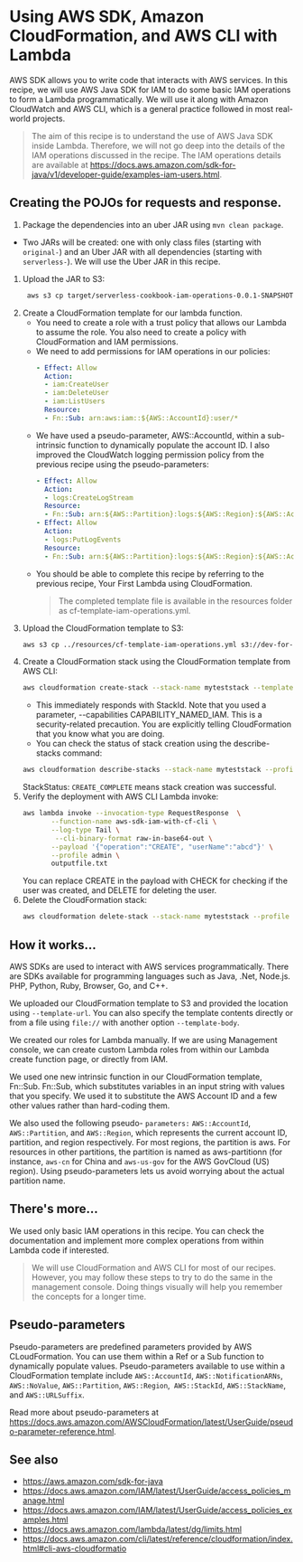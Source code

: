 # Using AWS SDK, Amazon CloudFormation, and AWS CLI with Lambda
AWS SDK allows you to write code that interacts with AWS services. In this recipe, we will use AWS Java SDK for IAM to do some basic IAM operations to form a Lambda programmatically. We will use it along with Amazon CloudWatch and AWS CLI, which is a general practice followed in most real-world projects. 

> The aim of this recipe is to understand the use of AWS Java SDK inside Lambda. Therefore, we will not go deep into the details of the IAM operations discussed in the recipe. The IAM operations details are available at https://docs.aws.amazon.com/sdk-for-java/v1/developer-guide/examples-iam-users.html. 

## Creating the POJOs for requests and response.

1. Package the dependencies into an uber JAR using `mvn clean package`.
  * Two JARs will be created: one with only class files (starting with `original-`) and an Uber JAR with all dependencies (starting with `serverless-`). We will use the Uber JAR in this recipe.

1. Upload the JAR to S3:
   ```bash
    aws s3 cp target/serverless-cookbook-iam-operations-0.0.1-SNAPSHOT.jar s3://serverless-cookbook/iam-operations-0.0.1-SNAPSHOT.jar --profile admin
   ``` 
1. Create a CloudFormation template for our lambda function.
   * You need to create a role with a trust policy that allows our Lambda to assume the role. You also need to create a policy with CloudFormation and IAM permissions. 
   * We need to add permissions for IAM operations in our policies:
      ```yaml
      - Effect: Allow
        Action:
        - iam:CreateUser
        - iam:DeleteUser
        - iam:ListUsers
        Resource:
        - Fn::Sub: arn:aws:iam::${AWS::AccountId}:user/*
      ```
   * We have used a pseudo-parameter, AWS::AccountId, within a sub-intrinsic function to dynamically populate the account ID. I also improved the CloudWatch logging permission policy from the previous recipe using the pseudo-parameters:
      ```yaml
      - Effect: Allow
        Action:
        - logs:CreateLogStream
        Resource:
        - Fn::Sub: arn:${AWS::Partition}:logs:${AWS::Region}:${AWS::AccountId}:log-group:/aws/lambda/aws-sdk-iam-with-cf-cli:*
      - Effect: Allow
        Action:
        - logs:PutLogEvents
        Resource:
        - Fn::Sub: arn:${AWS::Partition}:logs:${AWS::Region}:${AWS::AccountId}:log-group:/aws/lambda/aws-sdk-iam-with-cf-cli:*:*
      ```
   * You should be able to complete this recipe by referring to the previous recipe, Your First Lambda using CloudFormation.
     > The completed template file is available in the resources folder as cf-template-iam-operations.yml.
1. Upload the CloudFormation template to S3:
   ```bash
   aws s3 cp ../resources/cf-template-iam-operations.yml s3://dev-for-tw-robert-20241020/cf-template-iam-operations.yml --profile admin
   ```
1. Create a CloudFormation stack using the CloudFormation template from AWS CLI:
   ```bash
   aws cloudformation create-stack --stack-name myteststack --template-url https://s3.amazonaws.com/dev-for-tw-robert-20241020/cf-template-iam-operations.yml --capabilities CAPABILITY_NAMED_IAM --profile admin
   ``` 
   * This immediately responds with StackId. Note that you used a parameter, --capabilities CAPABILITY_NAMED_IAM. This is a security-related precaution. You are explicitly telling CloudFormation that you know what you are doing. 
   * You can check the status of stack creation using the describe-stacks command:
   ```bash
   aws cloudformation describe-stacks --stack-name myteststack --profile admin
   ```
   StackStatus: `CREATE_COMPLETE` means stack creation was successful.
1. Verify the deployment with AWS CLI Lambda invoke:
   ```bash
   aws lambda invoke --invocation-type RequestResponse  \
          --function-name aws-sdk-iam-with-cf-cli \
          --log-type Tail \
           --cli-binary-format raw-in-base64-out \
          --payload '{"operation":"CREATE", "userName":"abcd"}' \
          --profile admin \
          outputfile.txt
   ```
   You can replace CREATE in the payload with CHECK for checking if the user was created, and DELETE for deleting the user.
1. Delete the CloudFormation stack:
   ```bash
   aws cloudformation delete-stack --stack-name myteststack --profile admin
   ```

## How it works...
AWS SDKs are used to interact with AWS services programmatically. There are SDKs available for programming languages such as Java, .Net, Node.js. PHP, Python, Ruby, Browser, Go, and C++. 

We uploaded our CloudFormation template to S3 and provided the location using `--template-url`. You can also specify the template contents directly or from a file using `file://` with another option `--template-body`.

We created our roles for Lambda manually. If we are using Management console, we can create custom Lambda roles from within our Lambda create function page, or directly from IAM. 

We used one new intrinsic function in our CloudFormation template, Fn::Sub. Fn::Sub, which substitutes variables in an input string with values that you specify. We used it to substitute the AWS Account ID and a few other values rather than hard-coding them.

We also used the following pseudo- `parameters:` `AWS::AccountId`, `AWS::Partition`, and `AWS::Region`, which represents the current account ID, partition, and region respectively. For most regions, the partition is aws. For resources in other partitions, the partition is named as aws-partitionn (for instance, `aws-cn` for China and `aws-us-gov` for the AWS GovCloud (US) region). Using pseudo-parameters lets us avoid worrying about the actual partition name.

## There's more...
We used only basic IAM operations in this recipe. You can check the documentation and implement more complex operations from within Lambda code if interested.

> We will use CloudFormation and AWS CLI for most of our recipes. However, you may follow these steps to try to do the same in the management console. Doing things visually will help you remember the concepts for a longer time.

## Pseudo-parameters
Pseudo-parameters are predefined parameters provided by AWS CLoudFormation. You can use them within a Ref or a Sub function to dynamically populate values. Pseudo-parameters available to use within a CloudFormation template include `AWS::AccountId`, `AWS::NotificationARNs`, `AWS::NoValue`, `AWS::Partition`, `AWS::Region`,` AWS::StackId`, `AWS::StackName`, and `AWS::URLSuffix`.

Read more about pseudo-parameters at https://docs.aws.amazon.com/AWSCloudFormation/latest/UserGuide/pseudo-parameter-reference.html. 

## See also
* https://aws.amazon.com/sdk-for-java
* https://docs.aws.amazon.com/IAM/latest/UserGuide/access_policies_manage.html
* https://docs.aws.amazon.com/IAM/latest/UserGuide/access_policies_examples.html
* https://docs.aws.amazon.com/lambda/latest/dg/limits.html
* https://docs.aws.amazon.com/cli/latest/reference/cloudformation/index.html#cli-aws-cloudformatio